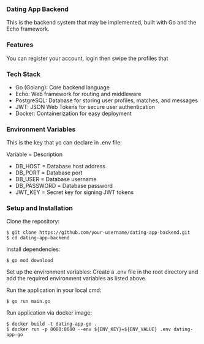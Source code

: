 ### Dating App Backend
This is the backend system that may be implemented, built with Go and the Echo framework.

### Features
You can register your account, login then swipe the profiles that 

### Tech Stack
- Go (Golang): Core backend language
- Echo: Web framework for routing and middleware
- PostgreSQL: Database for storing user profiles, matches, and messages
- JWT: JSON Web Tokens for secure user authentication
- Docker: Containerization for easy deployment

### Environment Variables
This is the key that yo can declare in .env file:

Variable = Description

- DB_HOST = Database host address
- DB_PORT = Database port
- DB_USER = Database username
- DB_PASSWORD = Database password
- JWT_KEY = Secret key for signing JWT tokens

### Setup and Installation

Clone the repository:
```shell
$ git clone https://github.com/your-username/dating-app-backend.git
$ cd dating-app-backend
```

Install dependencies:
```shell
$ go mod download
```

Set up the environment variables: Create a .env file in the root directory and add the required environment variables as listed above.

Run the application in your local cmd:
```shell
$ go run main.go
```

Run application via docker image:
```shell
$ docker build -t dating-app-go .
$ docker run -p 8080:8080 --env ${ENV_KEY}=${ENV_VALUE} .env dating-app-go
```
